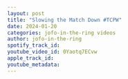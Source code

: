 ```yaml
---
layout: post
title: "Slowing the Match Down #TCPW"
date: 2024-01-20
categories: jofo-in-the-ring videos
author: jofo-in-the-ring
spotify_track_id: 
youtube_video_id: 0Yaotq7ECvw
apple_track_id: 
youtube_metadata: 
---
```

